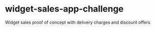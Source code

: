 # widget-sales-app-challenge
Widget sales proof of concept with delivery charges and discount offers
